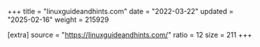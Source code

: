 +++
title = "linuxguideandhints.com"
date = "2022-03-22"
updated = "2025-02-16"
weight = 215929

[extra]
source = "https://linuxguideandhints.com/"
ratio = 12
size = 211
+++
